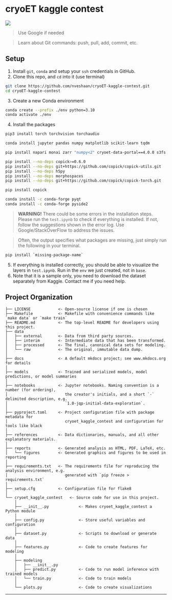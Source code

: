 # cryoET kaggle contest

<a target="_blank" href="https://cookiecutter-data-science.drivendata.org/">
    <img src="https://img.shields.io/badge/CCDS-Project%20template-328F97?logo=cookiecutter" />
</a>


> Use Google if needed

> Learn about Git commands: push, pull, add, commit, etc.


## Setup

1. Install `git`, `conda` and setup your `ssh` credentials in GitHub.
2. Clone this repo, and `cd` into it (use terminal)
```bash
git clone https://github.com/nveshaan/cryoET-kaggle-contest.git
cd cryoET-kaggle-contest
```
3. Create a new Conda environment
```bash
conda create --prefix ./env python=3.10
conda activate ./env
```
4. Install the packages
```bash
pip3 install torch torchvision torchaudio

conda install jupyter pandas numpy matplotlib scikit-learn tqdm

pip install napari monai zarr "numpy<2" cryoet-data-portal==4.0.0 s3fs trimesh ome-zarr scikit-image trimesh pyside2

pip install --no-deps copick>=0.6.0
pip install --no-deps git+https://github.com/copick/copick-utils.git
pip install --no-deps h5py
pip install --no-deps morphospaces
pip install --no-deps git+https://github.com/copick/copick-torch.git

pip install copick

conda install -c conda-forge pyqt
conda install -c conda-forge pyside2
```
> **WARNING!** There could be some errors in the installation steps. Please run the `test.ipynb` to check if everything is installed. If not, follow the suggestions shown in the error log. Use Google/StackOverFlow to address the issues.

> Often, the output specifies what packages are missing, just simply run the following in your terminal.
```bash
pip install `missing-package-name`
```
5. If everything is installed correctly, you should be able to visualize the layers in `test.ipynb`. Run in the `env` we just created, not in `base`.
6. Note that it is a sample only, you need to download the dataset separately from Kaggle. Contact me if you need help.

## Project Organization

```
├── LICENSE            <- Open-source license if one is chosen
├── Makefile           <- Makefile with convenience commands like `make data` or `make train`
├── README.md          <- The top-level README for developers using this project.
├── data
│   ├── external       <- Data from third party sources.
│   ├── interim        <- Intermediate data that has been transformed.
│   ├── processed      <- The final, canonical data sets for modeling.
│   └── raw            <- The original, immutable data dump.
│
├── docs               <- A default mkdocs project; see www.mkdocs.org for details
│
├── models             <- Trained and serialized models, model predictions, or model summaries
│
├── notebooks          <- Jupyter notebooks. Naming convention is a number (for ordering),
│                         the creator's initials, and a short `-` delimited description, e.g.
│                         `1.0-jqp-initial-data-exploration`.
│
├── pyproject.toml     <- Project configuration file with package metadata for 
│                         cryoet_kaggle_contest and configuration for tools like black
│
├── references         <- Data dictionaries, manuals, and all other explanatory materials.
│
├── reports            <- Generated analysis as HTML, PDF, LaTeX, etc.
│   └── figures        <- Generated graphics and figures to be used in reporting
│
├── requirements.txt   <- The requirements file for reproducing the analysis environment, e.g.
│                         generated with `pip freeze > requirements.txt`
│
├── setup.cfg          <- Configuration file for flake8
│
└── cryoet_kaggle_contest   <- Source code for use in this project.
    │
    ├── __init__.py             <- Makes cryoet_kaggle_contest a Python module
    │
    ├── config.py               <- Store useful variables and configuration
    │
    ├── dataset.py              <- Scripts to download or generate data
    │
    ├── features.py             <- Code to create features for modeling
    │
    ├── modeling                
    │   ├── __init__.py 
    │   ├── predict.py          <- Code to run model inference with trained models          
    │   └── train.py            <- Code to train models
    │
    └── plots.py                <- Code to create visualizations
```

--------

